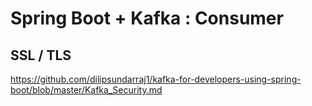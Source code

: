 # Spring Boot + Kafka : Consumer

## SSL / TLS
https://github.com/dilipsundarraj1/kafka-for-developers-using-spring-boot/blob/master/Kafka_Security.md